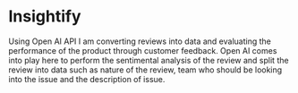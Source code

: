 # Insightify
Using Open AI API I am converting reviews into data and evaluating the performance of the product through customer feedback. Open AI comes into play here to perform the sentimental analysis of the review and split the review into data such as nature of the review, team who should be looking into the issue and the description of  issue.
